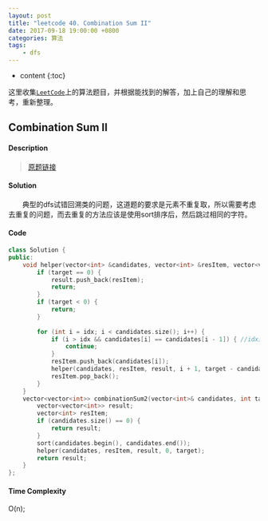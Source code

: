 ```yaml
---
layout: post
title: "leetcode 40. Combination Sum II"
date: 2017-09-18 19:00:00 +0800 
categories: 算法
tags: 
    - dfs
---
```

* content
{:toc}

这里收集[`LeetCode`](https://leetcode.com)上的算法题目，并根据能找到的解答，加上自己的理解和思考，重新整理。

<!-- more -->

## Combination Sum II

#### Description

>[原题链接](https://leetcode.com/problems/combination-sum-ii/description/)

#### Solution

&emsp;&emsp;典型的dfs试错回溯类的问题，这道题的要求是元素不重复取，所以需要考虑去重复的问题，而去重复的方法应该是使用sort排序后，然后跳过相同的字符。

#### Code

```cpp
class Solution {
public:
    void helper(vector<int> &candidates, vector<int> &resItem, vector<vector<int>> &result, int idx, int target) {
        if (target == 0) {
            result.push_back(resItem);
            return;
        }
        if (target < 0) {
            return;
        }
        
        for (int i = idx; i < candidates.size(); i++) {
            if (i > idx && candidates[i] == candidates[i - 1]) { //idx是本次递归取得第一个字符，而上一级递归取得必然是idx - 1的位置，去重的做法就是，我只允许连续的取值，但是不允许跳过，所以有了这么一句话。
                continue;
            }
            resItem.push_back(candidates[i]);
            helper(candidates, resItem, result, i + 1, target - candidates[i]);
            resItem.pop_back();
        }
    }
    vector<vector<int>> combinationSum2(vector<int>& candidates, int target) {
        vector<vector<int>> result;
        vector<int> resItem;
        if (candidates.size() == 0) {
            return result;
        }
        sort(candidates.begin(), candidates.end());
        helper(candidates, resItem, result, 0, target);
        return result;
    }
};
```


#### Time Complexity

O(n);